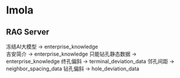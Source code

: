 # Imola
## RAG Server

冻结AI大模型      ->  enterprise_knowledge  
吉安简介         ->   enterprise_knowledge
只能钻孔静态数据   ->  enterprise_knowledge
终孔偏斜         ->   terminal_deviation_data
邻孔间距          ->   neighbor_spacing_data
钻孔偏斜         ->   hole_deviation_data